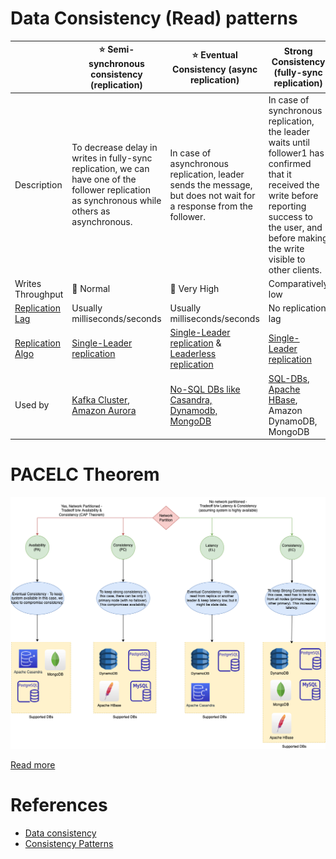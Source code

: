 # Data Consistency (Read) patterns

|                                      | :star: Semi-synchronous consistency (replication)                                                                                            | :star: Eventual Consistency (async replication)                                                               | Strong Consistency (fully-sync replication)                                                                                                                                                          |
|--------------------------------------|----------------------------------------------------------------------------------------------------------------------------------------------|---------------------------------------------------------------------------------------------------------------|------------------------------------------------------------------------------------------------------------------------------------------------------------------------------------------------------|
| Description                          | To decrease delay in writes in fully-sync replication, we can have one of the follower replication as synchronous while others as asynchronous. | In case of asynchronous replication, leader sends the message, but does not wait for a response from the follower. | In case of synchronous replication, the leader waits until follower1 has confirmed that it received the write before reporting success to the user, and before making the write visible to other clients. |
| Writes Throughput                    | :rocket: Normal                                                                                                                              | :rocket: Very High                                                                                            | Comparatively low                                                                                                                                                                                    |
| [Replication Lag](ReplicationLag.md) | Usually milliseconds/seconds                                                                                                                 | Usually milliseconds/seconds                                                                                  | No replication lag                                                                                                                                                                                   |
| [Replication Algo](Replication.md)   | [Single-Leader replication](SingleLeaderReplication.md)                                                                                      | [Single-Leader replication](SingleLeaderReplication.md) & [Leaderless replication](Replication.md)            | [Single-Leader replication](SingleLeaderReplication.md)                                                                                                                                              |
| Used by                              | [Kafka Cluster](../../2_MessageBrokersEDA/Kafka/Readme.md), [Amazon Aurora](https://github.com/Anshul619/AWS-Services/tree/main/1_Databases/AmazonRDS/AmazonAurora/Readme.md) | [No-SQL DBs like Casandra, Dynamodb, MongoDB](../11_WideColumn-Databases)                                     | [SQL-DBs](../7_SQL-Databases/Readme.md), [Apache HBase](../11_WideColumn-Databases/ApacheHBase.md), Amazon DynamoDB, MongoDB                                                                         |

# PACELC Theorem

![img.png](../2_CAP-PACELC-Theorems/PACELC_Diagram.drawio.png)

[Read more](../2_CAP-PACELC-Theorems/Readme.md)

# References
- [Data consistency](https://en.wikipedia.org/wiki/Data_consistency)
- [Consistency Patterns](https://github.com/donnemartin/system-design-primer#consistency-patterns)
